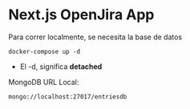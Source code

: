 # Next.js OpenJira App
Para correr localmente, se necesita la base de datos

```
docker-compose up -d
```

* El -d, significa __detached__


MongoDB URL Local:
```
mongo://localhost:27017/entriesdb
```
